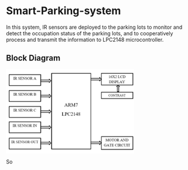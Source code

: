 # Smart-Parking-system
In this system, IR sensors are deployed to the parking lots to monitor and detect the occupation status of the parking lots, and to cooperatively process and transmit the information to LPC2148 microcontroller. 
## Block Diagram
<img src="Block diagram.jpg" width="350" align="center">

 
 So 
